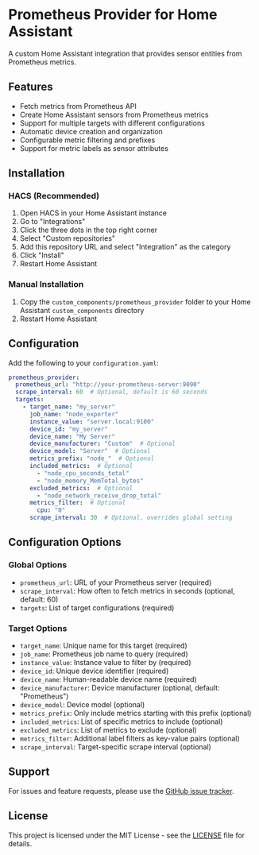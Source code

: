 # Prometheus Provider for Home Assistant

A custom Home Assistant integration that provides sensor entities from Prometheus metrics.

## Features

- Fetch metrics from Prometheus API
- Create Home Assistant sensors from Prometheus metrics
- Support for multiple targets with different configurations
- Automatic device creation and organization
- Configurable metric filtering and prefixes
- Support for metric labels as sensor attributes

## Installation

### HACS (Recommended)

1. Open HACS in your Home Assistant instance
2. Go to "Integrations"
3. Click the three dots in the top right corner
4. Select "Custom repositories"
5. Add this repository URL and select "Integration" as the category
6. Click "Install"
7. Restart Home Assistant

### Manual Installation

1. Copy the `custom_components/prometheus_provider` folder to your Home Assistant `custom_components` directory
2. Restart Home Assistant

## Configuration

Add the following to your `configuration.yaml`:

```yaml
prometheus_provider:
  prometheus_url: "http://your-prometheus-server:9090"
  scrape_interval: 60  # Optional, default is 60 seconds
  targets:
    - target_name: "my_server"
      job_name: "node_exporter"
      instance_value: "server.local:9100"
      device_id: "my_server"
      device_name: "My Server"
      device_manufacturer: "Custom"  # Optional
      device_model: "Server"  # Optional
      metrics_prefix: "node_"  # Optional
      included_metrics:  # Optional
        - "node_cpu_seconds_total"
        - "node_memory_MemTotal_bytes"
      excluded_metrics:  # Optional
        - "node_network_receive_drop_total"
      metrics_filter:  # Optional
        cpu: "0"
      scrape_interval: 30  # Optional, overrides global setting
```

## Configuration Options

### Global Options

- `prometheus_url`: URL of your Prometheus server (required)
- `scrape_interval`: How often to fetch metrics in seconds (optional, default: 60)
- `targets`: List of target configurations (required)

### Target Options

- `target_name`: Unique name for this target (required)
- `job_name`: Prometheus job name to query (required)
- `instance_value`: Instance value to filter by (required)
- `device_id`: Unique device identifier (required)
- `device_name`: Human-readable device name (required)
- `device_manufacturer`: Device manufacturer (optional, default: "Prometheus")
- `device_model`: Device model (optional)
- `metrics_prefix`: Only include metrics starting with this prefix (optional)
- `included_metrics`: List of specific metrics to include (optional)
- `excluded_metrics`: List of metrics to exclude (optional)
- `metrics_filter`: Additional label filters as key-value pairs (optional)
- `scrape_interval`: Target-specific scrape interval (optional)

## Support

For issues and feature requests, please use the [GitHub issue tracker](https://github.com/phase3/ha-prometheus-provider/issues).

## License

This project is licensed under the MIT License - see the [LICENSE](LICENSE) file for details.